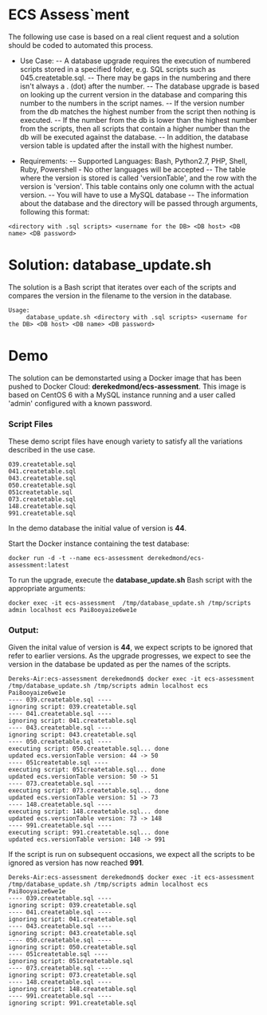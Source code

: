# ECS Assess`ment
The following use case is based on a real client request and a solution should be coded to automated this process.

- Use Case:
-- A database upgrade requires the execution of numbered scripts stored in a specified folder, e.g. SQL scripts such as 045.createtable.sql.
-- There may be gaps in the numbering and there isn't always a . (dot) after the number.
-- The database upgrade is based on looking up the current version in the database and comparing this number to the numbers in the script names.
-- If the version number from the db matches the highest number from the script then nothing is executed.
-- If the number from the db is lower than the highest number from the scripts, then all scripts that contain a higher number than the db will be executed against the database.
-- In addition, the database version table is updated after the install with the highest number.

- Requirements:
-- Supported Languages: Bash, Python2.7, PHP, Shell, Ruby, Powershell - No other languages will be accepted
-- The table where the version is stored is called 'versionTable', and the row with the version is 'version'. This table contains only one column with the actual version.
-- You will have to use a MySQL database
-- The information about the database and the directory will be passed through arguments, following this format: 
```
<directory with .sql scripts> <username for the DB> <DB host> <DB name> <DB password>
```

# Solution: database_update.sh
The solution is a Bash script that iterates over each of the scripts and compares the version in the filename to the version in the database.
```
Usage:
     database_update.sh <directory with .sql scripts> <username for the DB> <DB host> <DB name> <DB password>
```

# Demo 
The solution can be demonstarted using a Docker image that has been pushed to Docker Cloud: **derekedmond/ecs-assessment**. This image is based on CentOS 6 with a MySQL instance running and a user called 'admin' configured with a known password.

### Script Files
These demo script files have enough variety to satisfy all the variations described in the use case. 
```
039.createtable.sql
041.createtable.sql
043.createtable.sql
050.createtable.sql
051createtable.sql
073.createtable.sql
148.createtable.sql
991.createtable.sql
```

In the demo database the initial value of version is **44**.
 
Start the Docker instance containing the test database:
```
docker run -d -t --name ecs-assessment derekedmond/ecs-assessment:latest
```
To run the upgrade, execute the **database_update.sh** Bash script with the appropriate arguments:
```
docker exec -it ecs-assessment  /tmp/database_update.sh /tmp/scripts admin localhost ecs Pai8ooyaize6we1e
```

### Output:
Given the inital value of version is **44**, we expect scripts to be ignored that refer to earlier versions. As the upgrade progresses, we expect to see the version in the database be updated as per the names of the scripts. 
```
Dereks-Air:ecs-assessment derekedmond$ docker exec -it ecs-assessment /tmp/database_update.sh /tmp/scripts admin localhost ecs Pai8ooyaize6we1e
---- 039.createtable.sql ----
ignoring script: 039.createtable.sql
---- 041.createtable.sql ----
ignoring script: 041.createtable.sql
---- 043.createtable.sql ----
ignoring script: 043.createtable.sql
---- 050.createtable.sql ----
executing script: 050.createtable.sql... done
updated ecs.versionTable version: 44 -> 50
---- 051createtable.sql ----
executing script: 051createtable.sql... done
updated ecs.versionTable version: 50 -> 51
---- 073.createtable.sql ----
executing script: 073.createtable.sql... done
updated ecs.versionTable version: 51 -> 73
---- 148.createtable.sql ----
executing script: 148.createtable.sql... done
updated ecs.versionTable version: 73 -> 148
---- 991.createtable.sql ----
executing script: 991.createtable.sql... done
updated ecs.versionTable version: 148 -> 991
```
If the script is run on subsequent occasions, we expect all the scripts to be ignored as version has now reached **991**.
```
Dereks-Air:ecs-assessment derekedmond$ docker exec -it ecs-assessment /tmp/database_update.sh /tmp/scripts admin localhost ecs Pai8ooyaize6we1e
---- 039.createtable.sql ----
ignoring script: 039.createtable.sql
---- 041.createtable.sql ----
ignoring script: 041.createtable.sql
---- 043.createtable.sql ----
ignoring script: 043.createtable.sql
---- 050.createtable.sql ----
ignoring script: 050.createtable.sql
---- 051createtable.sql ----
ignoring script: 051createtable.sql
---- 073.createtable.sql ----
ignoring script: 073.createtable.sql
---- 148.createtable.sql ----
ignoring script: 148.createtable.sql
---- 991.createtable.sql ----
ignoring script: 991.createtable.sql
```

